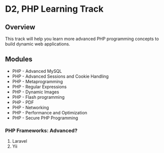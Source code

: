 # D2, PHP Learning Track

## Overview

This track will help you learn more advanced PHP programming concepts to build dynamic web applications.


## Modules

* PHP - Advanced MySQL
* PHP - Advanced Sessions and Cookie Handling
* PHP - Metaprogramming
* PHP - Regular Expressions
* PHP - Dynamic Images
* PHP - Flash programming
* PHP - PDF
* PHP - Networking
* PHP - Performance and Optimization
* PHP - Secure PHP Programming

### PHP Frameworks: Advanced?
1. Laravel
2. Yii
